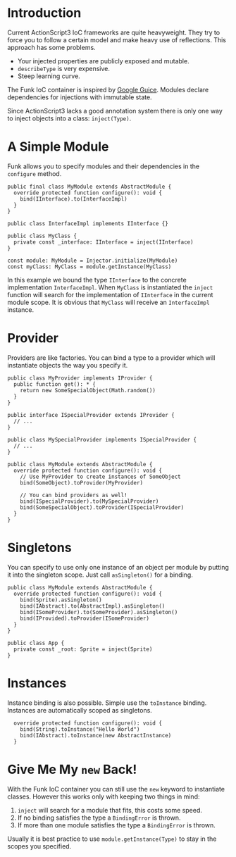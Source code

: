 
# Introduction #

Current ActionScript3 IoC frameworks are quite heavyweight. They try to force you to follow a certain model and make heavy use of reflections. This approach has some problems.

  * Your injected properties are publicly exposed and mutable.
  * `describeType` is very expensive.
  * Steep learning curve.

The Funk IoC container is inspired by [Google Guice](http://google-guice.googlecode.com). Modules declare dependencies for injections with immutable state.

Since ActionScript3 lacks a good annotation system there is only one way to inject objects into a class: `inject(Type)`.

# A Simple Module #

Funk allows you to specify modules and their dependencies in the `configure` method.

```
public final class MyModule extends AbstractModule {
  override protected function configure(): void {
    bind(IInterface).to(InterfaceImpl)
  }
}

public class InterfaceImpl implements IInterface {}

public class MyClass {
  private const _interface: IInterface = inject(IInterface)
}

const module: MyModule = Injector.initialize(MyModule)
const myClass: MyClass = module.getInstance(MyClass)
```

In this example we bound the type `IInterface` to the concrete implementation `InterfaceImpl`. When `MyClass` is instantiated the `inject` function will search for the implementation of `IInterface` in the current module scope. It is obvious that `MyClass` will receive an `InterfaceImpl` instance.

# Provider #

Providers are like factories. You can bind a type to a provider which will instantiate objects the way you specify it.

```
public class MyProvider implements IProvider {
  public function get(): * {
    return new SomeSpecialObject(Math.random())
  }
}

public interface ISpecialProvider extends IProvider {
  // ...
}

public class MySpecialProvider implements ISpecialProvider {
  // ...
}

public class MyModule extends AbstractModule {
  override protected function configure(): void {
    // Use MyProvider to create instances of SomeObject
    bind(SomeObject).toProvider(MyProvider)
    
    // You can bind providers as well!
    bind(ISpecialProvider).to(MySpecialProvider)
    bind(SomeSpecialObject).toProvider(ISpecialProvider)
  }
}
```

# Singletons #

You can specify to use only one instance of an object per module by putting it into the singleton scope. Just call `asSingleton()` for a binding.

```
public class MyModule extends AbstractModule {
  override protected function configure(): void {
    bind(Sprite).asSingleton()
    bind(IAbstract).to(AbstractImpl).asSingleton()
    bind(ISomeProvider).to(SomeProvider).asSingleton()
    bind(IProvided).toProvider(ISomeProvider)
  }
}

public class App {
  private const _root: Sprite = inject(Sprite)
}
```

# Instances #

Instance binding is also possible. Simple use the `toInstance` binding. Instances are automatically scoped as singletons.

```
  override protected function configure(): void {
    bind(String).toInstance("Hello World")
    bind(IAbstract).toInstance(new AbstractInstance)
  }
```

# Give Me My `new` Back! #

With the Funk IoC container you can still use the `new` keyword to instantiate classes. However this works only with keeping two things in mind:

  1. `inject` will search for a module that fits, this costs some speed.
  1. If no binding satisfies the type a `BindingError` is thrown.
  1. If more than one module satisfies the type a `BindingError` is thrown.

Usually it is best practice to use `module.getInstance(Type)` to stay in the scopes you specified.